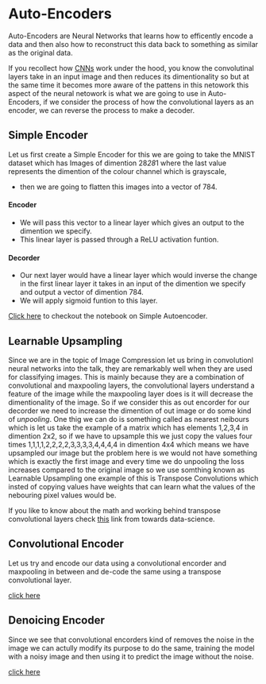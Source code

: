 # Auto-Encoders

Auto-Encoders are Neural Networks that learns how to efficently encode a data and then also how to reconstruct this data back to something as similar as the original data.

If you recollect how [CNNs](https://github.com/abhijitramesh/cnn-under-the-hood) work under the hood, you know the convolutinal layers take in an input image and then reduces its dimentionality so but at the same time it becomes more aware of the pattens in this netowork this aspect of the neural netowork is what we are going to use in Auto-Encoders, if we consider the process of how the convolutional layers as an encoder, we can reverse the process to make a decoder.

## Simple Encoder 

Let us first create a Simple Encoder for this we are going to take the MNIST dataset which has Images of dimention 28*28*1 where the last value represents the dimention of the colour channel which is grayscale, 

* then we are going to flatten this images into a vector of 784.
#### Encoder
* We will pass this vector to a linear layer which gives an output to the dimention we specify.
* This linear layer is passed through a ReLU activation funtion.
#### Decorder
* Our next layer would have a linear layer which would inverse the change in the first linear layer it takes in an input of the dimention we specify and output a vector of dimention 784.
* We will apply sigmoid funtion to this layer.

[Click here](https://github.com/abhijitramesh/Auto-Encoders/blob/master/Simple_Autoencoder.ipynb) to checkout the notebook on Simple Autoencoder.

## Learnable Upsampling
Since we are in the topic of Image Compression let us bring in convolutionl neural networks into the talk, they are remarkably well when they are used for classifying images. This is mainly because they are a combination of convolutional and maxpooling layers, the convolutional layers understand a feature of the image while the maxpooling layer does is it will decrease the dimentionality of the image. So if we consider this as out encorder for our decorder we need to increase the dimention of out image or do some kind of _unpooling_. One thig we can do is something called as nearest neibours which is let us take the example of a matrix which has elements 1,2,3,4 in dimention 2x2, so if we have to upsample this we just copy the values four times 1,1,1,1,2,2,2,2,3,3,3,3,4,4,4,4 in dimention 4x4 which means we have upsampled our image but the problem here is we would not have something which is exactly the first image and every time we do unpooling the loss increases compared to the original image so we use somthing known as Learnable Upsampling one example of this is Transpose Convolutions which insted of copying values have weights that can learn what the values of the nebouring pixel values would be.

If you like to know about the math and working behind transpose convolutional layers check [this](https://towardsdatascience.com/what-is-transposed-convolutional-layer-40e5e6e31c11) link from towards data-science.

## Convolutional Encoder

Let us try and encode our data using a convolutional encorder and maxpooling in between and de-code the same using a transpose convolutional layer.

[click here](https://github.com/abhijitramesh/Auto-Encoders/blob/master/Convolutional_Autoencoder_Exercise.ipynb)

## Denoicing Encoder
Since we see that convolutional encorders kind of removes the noise in the image we can actully modify its purpose to do the same, training the model with a noisy image and then using it to predict the image without the noise.

[click here](https://github.com/abhijitramesh/Auto-Encoders/blob/master/Denoising_Autoencoder.ipynb)

